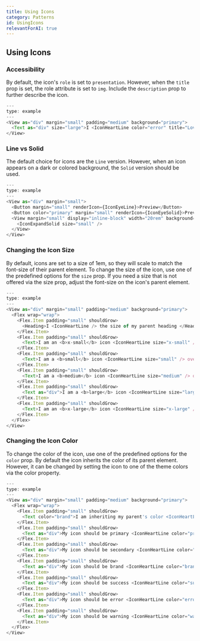 ```yaml
---
title: Using Icons
category: Patterns
id: UsingIcons
relevantForAI: true
---
```


## Using Icons

### Accessibility

By default, the icon's `role` is set to `presentation`. However, when the `title` prop is set, the role attribute is set to `img`. Include the `description` prop to further describe the icon.

```js
---
type: example
---
<View as="div" margin="small" padding="medium" background="primary">
  <Text as="div" size="large">I <IconHeartLine color="error" title="Love" /> New York</Text>
</View>
```

### Line vs Solid

The default choice for icons are the `Line` version. However, when an icon appears on a dark or colored background, the `Solid` version should be used.

```js
---
type: example
---
<View as="div" margin="small">
  <Button margin="small" renderIcon={IconEyeLine}>Preview</Button>
  <Button color="primary" margin="small" renderIcon={IconEyeSolid}>Preview</Button>
  <View margin="small" display="inline-block" width="20rem" background="primary-inverse" padding="small" textAlign="end">
    <IconExpandSolid size="small" />
  </View>
</View>
```

### Changing the Icon Size

By default, icons are set to a size of 1em, so they will scale to match the font-size of their parent element. To change the size of the icon, use one of the predefined options for the `size` prop. If you need a size that is not offered via the size prop, adjust the font-size on the icon's parent element.

```js
---
type: example
---
<View as="div" margin="small" padding="medium" background="primary">
  <Flex wrap="wrap">
    <Flex.Item padding="small" shouldGrow>
      <Heading>I <IconHeartLine /> the size of my parent heading </Heading>
    </Flex.Item>
    <Flex.Item padding="small" shouldGrow>
      <Text>I am an <b>x-small</b> icon <IconHeartLine size="x-small" /> overriding my parent font-size.</Text>
    </Flex.Item>
    <Flex.Item padding="small" shouldGrow>
      <Text>I am a <b>small</b> icon <IconHeartLine size="small" /> overriding my parent font-size.</Text>
    </Flex.Item>
    <Flex.Item padding="small" shouldGrow>
      <Text>I am a <b>medium</b> icon <IconHeartLine size="medium" /> overriding my parent font-size.</Text>
    </Flex.Item>
    <Flex.Item padding="small" shouldGrow>
      <Text as="div">I am a <b>large</b> icon <IconHeartLine size="large" /> overriding my parent font-size.</Text>
    </Flex.Item>
    <Flex.Item padding="small" shouldGrow>
      <Text>I am an <b>x-large</b> icon <IconHeartLine size="x-large" /> overriding my parent font-size.</Text>
    </Flex.Item>
  </Flex>
</View>
```

### Changing the Icon Color

To change the color of the icon, use one of the predefined options for the `color` prop. By default the icon inherits the color of its parent element. However, it can be changed by setting the icon to one of the theme colors via the color property.

```js
---
type: example
---
<View as="div" margin="small" padding="medium" background="primary">
  <Flex wrap="wrap">
    <Flex.Item padding="small" shouldGrow>
      <Text color="brand">I am inheriting my parent's color <IconHeartLine /></Text>
    </Flex.Item>
    <Flex.Item padding="small" shouldGrow>
      <Text as="div">My icon should be primary <IconHeartLine color="primary" /></Text>
    </Flex.Item>
    <Flex.Item padding="small" shouldGrow>
      <Text as="div">My icon should be secondary <IconHeartLine color="secondary" /></Text>
    </Flex.Item>
    <Flex.Item padding="small" shouldGrow>
      <Text as="div">My icon should be brand <IconHeartLine color="brand" /></Text>
    </Flex.Item>
    <Flex.Item padding="small" shouldGrow>
      <Text as="div">My icon should be success <IconHeartLine color="success" /></Text>
    </Flex.Item>
    <Flex.Item padding="small" shouldGrow>
      <Text as="div">My icon should be error <IconHeartLine color="error" /></Text>
    </Flex.Item>
    <Flex.Item padding="small" shouldGrow>
      <Text as="div">My icon should be warning <IconHeartLine color="warning" /></Text>
    </Flex.Item>
  </Flex>
</View>
```
